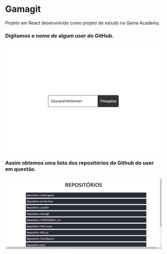 # Gamagit
Projeto em React desenvolvido como projeto de estudo na Gama Academy.


### Digitamos o nome de algum user do GitHub.

![](exemplos/home.png)

### Assim obtemos uma lista dos repositórios do Github do user em questão.

![](exemplos/repo.png)
